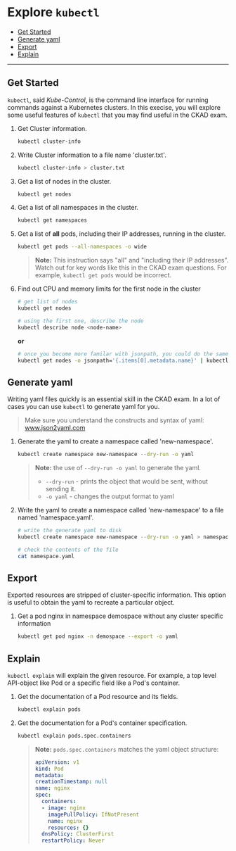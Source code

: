 # Explore ```kubectl```

* [Get Started](#get-started)
* [Generate yaml](#generate-yaml)
* [Export](#export)
* [Explain](#explain)
---

## Get Started

```kubectl```, said *Kube-Control*, is the  command line interface for running commands against a Kubernetes clusters. In this execise, you will explore some useful features of ```kubectl``` that you may find useful in the CKAD exam.  

1. Get Cluster information.

    ```bash
    kubectl cluster-info
    ```

2. Write Cluster information to a file name 'cluster.txt'.

    ```bash
    kubectl cluster-info > cluster.txt
    ```

3. Get a list of nodes in the cluster.

    ```bash
    kubectl get nodes
    ```
 
4. Get a list of all namespaces in the cluster.

    ```bash
    kubectl get namespaces
    ```

5. Get a list of **all** pods, including their IP addresses, running in the cluster.

    ```bash
    kubectl get pods --all-namespaces -o wide
    ```

    > **Note:** This instruction says "all" and "including their IP addresses". Watch out for key words like this in the CKAD exam questions. For example, ```kubectl get pods``` would be incorrect.

6. Find out CPU and memory limits for the first node in the cluster

    ```bash
    # get list of nodes
    kubectl get nodes

    # using the first one, describe the node
    kubectl describe node <node-name>
    ```

    **or**

    ```bash
    # once you become more familar with jsonpath, you could do the same like this
    kubectl get nodes -o jsonpath='{.items[0].metadata.name}' | kubectl describe node
    ```

## Generate yaml
Writing yaml files quickly is an essential skill in the CKAD exam. In a lot of cases you can use ```kubectl``` to generate yaml for you.

> Make sure you understand the constructs and syntax of yaml: www.json2yaml.com

1. Generate the yaml to create a namespace called 'new-namespace'.

    ```bash
    kubectl create namespace new-namespace --dry-run -o yaml
    ```

    > **Note:** the use of ```--dry-run -o yaml``` to generate the yaml. 
    >
    > * ```--dry-run``` - prints the object that would be sent, without sending it. 
    > * ```-o yaml``` - changes the output format to yaml

2. Write the yaml to create a namespace called 'new-namespace' to a file named 'namespace.yaml'.

    ```bash
    # write the generate yaml to disk
    kubectl create namespace new-namespace --dry-run -o yaml > namespace.yaml

    # check the contents of the file
    cat namespace.yaml
    ```

## Export
Exported resources are stripped of cluster-specific
information. This option is useful to obtain the yaml to recreate a particular object. 

1. Get a pod nginx in namespace demospace without any cluster specific information

    ```bash
    kubectl get pod nginx -n demospace --export -o yaml
    ```

## Explain
```kubectl explain``` will explain the given resource. For example, a top level API-object like Pod or a specific field like a Pod's container. 

1. Get the documentation of a Pod resource and its fields.

    ```bash
    kubectl explain pods
    ```

2. Get the documentation for a Pod's container specification.

    ```bash
    kubectl explain pods.spec.containers
    ```

    > **Note:** ```pods.spec.containers``` matches the yaml object structure:
    > ```yaml
    > apiVersion: v1
    > kind: Pod
    > metadata:
    > creationTimestamp: null
    > name: nginx
    > spec:
    >   containers:
    >   - image: nginx
    >     imagePullPolicy: IfNotPresent
    >     name: nginx
    >     resources: {}
    >   dnsPolicy: ClusterFirst
    >   restartPolicy: Never
    > ```
